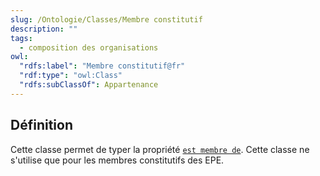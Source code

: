 ```yaml
---
slug: /Ontologie/Classes/Membre constitutif
description: ""
tags:
  - composition des organisations
owl:
  "rdfs:label": "Membre constitutif@fr"
  "rdf:type": "owl:Class"
  "rdfs:subClassOf": Appartenance
---
```


<OntologyTable frontMatter={frontMatter}/>

## Définition

Cette classe permet de typer la propriété [`est membre de`](/Ontologie/Propri%C3%A9t%C3%A9s/est%20membre%20de). Cette classe ne s'utilise que pour les membres constitutifs des EPE.
